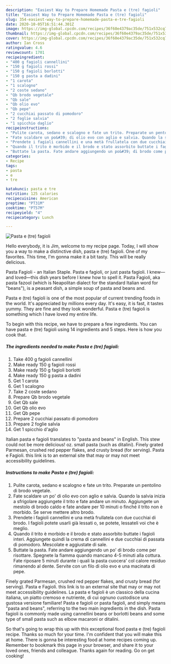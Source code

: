```yaml
---
description: "Easiest Way to Prepare Homemade Pasta e (tre) fagioli"
title: "Easiest Way to Prepare Homemade Pasta e (tre) fagioli"
slug: 354-easiest-way-to-prepare-homemade-pasta-e-tre-fagioli
date: 2020-10-05T16:51:44.301Z
image: https://img-global.cpcdn.com/recipes/36f60e4379ac35de/751x532cq70/pasta-e-tre-fagioli-recipe-main-photo.jpg
thumbnail: https://img-global.cpcdn.com/recipes/36f60e4379ac35de/751x532cq70/pasta-e-tre-fagioli-recipe-main-photo.jpg
cover: https://img-global.cpcdn.com/recipes/36f60e4379ac35de/751x532cq70/pasta-e-tre-fagioli-recipe-main-photo.jpg
author: Ian Cross
ratingvalue: 4.6
reviewcount: 1701
recipeingredient:
- "400 g fagioli cannellini"
- "150 g fagioli rossi"
- "150 g fagioli borlotti"
- "150 g pasta a dadini"
- "1 carota"
- "1 scalogno"
- "2 coste sedano"
- "Qb brodo vegetale"
- "Qb sale"
- "Qb olio evo"
- "Qb pepe"
- "2 cucchiai passato di pomodoro"
- "2 foglie salvia"
- "1 spicchio daglio"
recipeinstructions:
- "Pulite carota, sedano e scalogno e fate un trito. Preparate un pentolino di brodo vegetale."
- "Fate scaldare un po&#39; di olio evo con aglio e salvia. Quando la salvia inizia a sfrigolare aggiungete il trito e fate andare un minuto. Aggiungete un mestolo di brodo caldo e fate andare per 10 minuti o finché il trito non è morbido. Se serve mettere altro brodo."
- "Prendete i fagioli cannellini e una metà frullatela con due cucchiai di brodo. I fagioli potete usarli già lessati o, se potete, lessateli voi che è meglio."
- "Quando il trito è morbido e il brodo e stato assorbito buttate i fagioli interi. Aggiungete quindi la crema di cannellini e due cucchiai di passata di pomodoro. Mescolate e aggiustate di sale."
- "Buttate la pasta. Fate andare aggiungendo un po&#39; di brodo come per risottare. Spegnete la fiamma quando mancano 4-5 minuti alla cottura. Fate riposare 5 minuti durante i quali la pasta cuocera&#39; col calore residuo rimanendo al dente. Servite con un filo di olio evo e una macinata di pepe."
categories:
- Recipe
tags:
- pasta
- e
- tre

katakunci: pasta e tre 
nutrition: 125 calories
recipecuisine: American
preptime: "PT31M"
cooktime: "PT57M"
recipeyield: "4"
recipecategory: Lunch

---
```



![Pasta e (tre) fagioli](https://img-global.cpcdn.com/recipes/36f60e4379ac35de/751x532cq70/pasta-e-tre-fagioli-recipe-main-photo.jpg)

Hello everybody, it is Jim, welcome to my recipe page. Today, I will show you a way to make a distinctive dish, pasta e (tre) fagioli. One of my favorites. This time, I'm gonna make it a bit tasty. This will be really delicious.

Pasta Fagioli - an Italian Staple. Pasta e fagioli, or just pasta fagioli. I knew—and loved—this dish years before I knew how to spell it. Pasta Fagioli, aka pasta fazool (which is Neapolitan dialect for the standard Italian word for &#34;beans&#34;), is a peasant dish, a simple soup of pasta and beans and.

Pasta e (tre) fagioli is one of the most popular of current trending foods in the world. It's appreciated by millions every day. It's easy, it is fast, it tastes yummy. They are fine and they look wonderful. Pasta e (tre) fagioli is something which I have loved my entire life.


To begin with this recipe, we have to prepare a few ingredients. You can have pasta e (tre) fagioli using 14 ingredients and 5 steps. Here is how you cook that.

<!--inarticleads1-->

##### The ingredients needed to make Pasta e (tre) fagioli:

1. Take 400 g fagioli cannellini
1. Make ready 150 g fagioli rossi
1. Make ready 150 g fagioli borlotti
1. Make ready 150 g pasta a dadini
1. Get 1 carota
1. Get 1 scalogno
1. Take 2 coste sedano
1. Prepare Qb brodo vegetale
1. Get Qb sale
1. Get Qb olio evo
1. Get Qb pepe
1. Prepare 2 cucchiai passato di pomodoro
1. Prepare 2 foglie salvia
1. Get 1 spicchio d&#39;aglio


Italian pasta e fagioli translates to &#34;pasta and beans&#34; in English. This stew could not be more delicious! oz. small pasta (such as ditalini). Finely grated Parmesan, crushed red pepper flakes, and crusty bread (for serving). Pasta e Fagioli. this link is to an external site that may or may not meet accessibility guidelines. 

<!--inarticleads2-->

##### Instructions to make Pasta e (tre) fagioli:

1. Pulite carota, sedano e scalogno e fate un trito. Preparate un pentolino di brodo vegetale.
1. Fate scaldare un po&#39; di olio evo con aglio e salvia. Quando la salvia inizia a sfrigolare aggiungete il trito e fate andare un minuto. Aggiungete un mestolo di brodo caldo e fate andare per 10 minuti o finché il trito non è morbido. Se serve mettere altro brodo.
1. Prendete i fagioli cannellini e una metà frullatela con due cucchiai di brodo. I fagioli potete usarli già lessati o, se potete, lessateli voi che è meglio.
1. Quando il trito è morbido e il brodo e stato assorbito buttate i fagioli interi. Aggiungete quindi la crema di cannellini e due cucchiai di passata di pomodoro. Mescolate e aggiustate di sale.
1. Buttate la pasta. Fate andare aggiungendo un po&#39; di brodo come per risottare. Spegnete la fiamma quando mancano 4-5 minuti alla cottura. Fate riposare 5 minuti durante i quali la pasta cuocera&#39; col calore residuo rimanendo al dente. Servite con un filo di olio evo e una macinata di pepe.


Finely grated Parmesan, crushed red pepper flakes, and crusty bread (for serving). Pasta e Fagioli. this link is to an external site that may or may not meet accessibility guidelines. La pasta e fagioli è un classico della cucina italiana, un piatto cremoso e nutriente, di cui ognuno custodisce una gustosa versione familiare! Pasta e fagioli or pasta fagioli, and simply means &#34;pasta and beans&#34;, referring to the two main ingredients in the dish. Pasta fagioli is commonly made using cannellini beans or borlotti beans and some type of small pasta such as elbow macaroni or ditalini. 

So that's going to wrap this up with this exceptional food pasta e (tre) fagioli recipe. Thanks so much for your time. I'm confident that you will make this at home. There is gonna be interesting food at home recipes coming up. Remember to bookmark this page in your browser, and share it to your loved ones, friends and colleague. Thanks again for reading. Go on get cooking!
